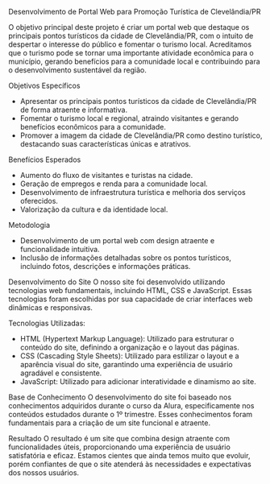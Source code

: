Desenvolvimento de Portal Web para Promoção Turística de Clevelândia/PR

O objetivo principal deste projeto é criar um portal web que destaque os principais pontos turísticos da cidade de Clevelândia/PR, com o intuito de despertar o interesse do público e fomentar o turismo local. Acreditamos que o turismo pode se tornar uma importante atividade econômica para o município, gerando benefícios para a comunidade local e contribuindo para o desenvolvimento sustentável da região.

Objetivos Específicos
- Apresentar os principais pontos turísticos da cidade de Clevelândia/PR de forma atraente e informativa.
- Fomentar o turismo local e regional, atraindo visitantes e gerando benefícios econômicos para a comunidade.
- Promover a imagem da cidade de Clevelândia/PR como destino turístico, destacando suas características únicas e atrativos.

Benefícios Esperados
- Aumento do fluxo de visitantes e turistas na cidade.
- Geração de empregos e renda para a comunidade local.
- Desenvolvimento de infraestrutura turística e melhoria dos serviços oferecidos.
- Valorização da cultura e da identidade local.

Metodologia
- Desenvolvimento de um portal web com design atraente e funcionalidade intuitiva.
- Inclusão de informações detalhadas sobre os pontos turísticos, incluindo fotos, descrições e informações práticas.

Desenvolvimento do Site
O nosso site foi desenvolvido utilizando tecnologias web fundamentais, incluindo HTML, CSS e JavaScript. Essas tecnologias foram escolhidas por sua capacidade de criar interfaces web dinâmicas e responsivas.

Tecnologias Utilizadas:
- HTML (Hypertext Markup Language): Utilizado para estruturar o conteúdo do site, definindo a organização e o layout das páginas.
- CSS (Cascading Style Sheets): Utilizado para estilizar o layout e a aparência visual do site, garantindo uma experiência de usuário agradável e consistente.
- JavaScript: Utilizado para adicionar interatividade e dinamismo ao site.

Base de Conhecimento
O desenvolvimento do site foi baseado nos conhecimentos adquiridos durante o curso da Alura, especificamente nos conteúdos estudados durante o 1º trimestre. Esses conhecimentos foram fundamentais para a criação de um site funcional e atraente.

Resultado
O resultado é um site que combina design atraente com funcionalidades úteis, proporcionando uma experiência de usuário satisfatória e eficaz. Estamos cientes que ainda temos muito que evoluir, porém confiantes de que o site atenderá às necessidades e expectativas dos nossos usuários.
